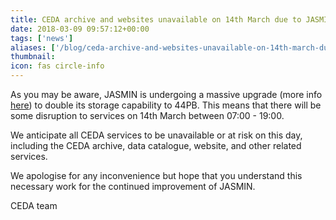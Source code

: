 ```yaml
---
title: CEDA archive and websites unavailable on 14th March due to JASMIN upgrade
date: 2018-03-09 09:57:12+00:00
tags: ['news']
aliases: ['/blog/ceda-archive-and-websites-unavailable-on-14th-march-due-to-jasmin-upgrade']
thumbnail: 
icon: fas circle-info
---
```

As you may be aware, JASMIN is undergoing a massive upgrade (more info [here](/blog/jasmin-upgrade-reminders-and-further-information/ "JASMIN upgrade news item")) to double its storage capability to 44PB. This means that there will be some disruption to services on 14th March between 07:00 - 19:00. 


We anticipate all CEDA services to be unavailable or at risk on this day, including the CEDA archive, data catalogue, website, and other related services. 


We apologise for any inconvenience but hope that you understand this necessary work for the continued improvement of JASMIN. 


CEDA team


 


 

